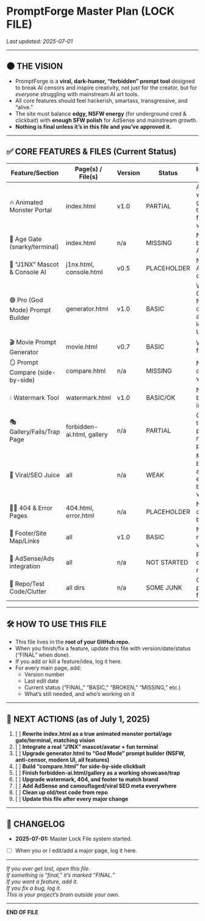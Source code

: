 # PromptForge Master Plan (LOCK FILE)
_Last updated: 2025-07-01_

---

## 🌑 **THE VISION**
- PromptForge is a **viral, dark-humor, “forbidden” prompt tool** designed to break AI censors and inspire creativity, not just for the creator, but for *everyone* struggling with mainstream AI art tools.
- All core features should feel hackerish, smartass, transgressive, and “alive.”
- The site must balance **edgy, NSFW energy** (for underground cred & clickbait) with **enough SFW polish** for AdSense and mainstream growth.
- **Nothing is final unless it’s in this file and you’ve approved it.**

---

## ✅ **CORE FEATURES & FILES (Current Status)**

| Feature/Section                  | Page(s) / File(s)            | Version | Status             | Issues/Missing /Notes     |
|----------------------------------|------------------------------|---------|--------------------|--------------------------|
| 🔥 Animated Monster Portal       | index.html                   | v1.0    | PARTIAL            | Animation weak, no age gate, no terminal; needs full rewrite per vision  |
| 🔞 Age Gate (snarky/terminal)    | index.html                   | n/a     | MISSING            | Not present, to be integrated ASAP        |
| 🧠 “J1NX” Mascot & Console AI    | j1nx.html, console.html      | v0.5    | PLACEHOLDER        | No mascot, no AI, only test console      |
| 🟣 Pro (God Mode) Prompt Builder | generator.html               | v1.0    | BASIC              | Works, but not God Mode (no NSFW, anti-censor, advanced logic, or sexy UI)|
| 🎬 Movie Prompt Generator        | movie.html                   | v0.7    | BASIC              | Works, but feature-light                |
| 🪞 Prompt Compare (side-by-side) | compare.html                 | n/a     | MISSING            | Needed for clickbait “our vs theirs”    |
| 💧 Watermark Tool                | watermark.html               | v1.0    | BASIC/OK           | Not visually branded or integrated       |
| 🎭 Gallery/Fails/Trap Page       | forbidden-ai.html, gallery   | n/a     | PARTIAL            | Gallery and trap page present, but not fully built per vision |
| 🧩 Viral/SEO Juice               | all                          | n/a     | WEAK               | Meta tags basic, not aggressive; no easter eggs, no backdoors, no viral stuffing |
| 🏴‍☠️ 404 & Error Pages           | 404.html, error.html         | n/a     | PLACEHOLDER        | Not “monster” or NSFW, just basic       |
| 🦾 Footer/Site Map/Links         | all                          | v1.0    | BASIC              | Not “smart,” not branded or versioned   |
| 💸 AdSense/Ads integration       | all                          | n/a     | NOT STARTED        | Placeholder only, needs review          |
| 🧹 Repo/Test Code/Clutter        | all dirs                     | n/a     | SOME JUNK          | Clean old/test pages before final push  |

---

## 🛠 **HOW TO USE THIS FILE**
- This file lives in the **root of your GitHub repo.**
- When you finish/fix a feature, update this file with version/date/status (“FINAL” when done).
- If you add or kill a feature/idea, log it here.
- For every main page, add:  
    - Version number
    - Last edit date
    - Current status (“FINAL,” “BASIC,” “BROKEN,” “MISSING,” etc.)
    - What’s still needed, and who’s working on it

---

## 🚦 **NEXT ACTIONS (as of July 1, 2025)**

1. [ ] **Rewrite index.html as a true animated monster portal/age gate/terminal, matching vision**
2. [ ] **Integrate a real “J1NX” mascot/avatar + fun terminal**
3. [ ] **Upgrade generator.html to “God Mode” prompt builder (NSFW, anti-censor, modern UI, all features)**
4. [ ] **Build “compare.html” for side-by-side clickbait**
5. [ ] **Finish forbidden-ai.html/gallery as a working showcase/trap**
6. [ ] **Upgrade watermark, 404, and footer to match brand**
7. [ ] **Add AdSense and camouflaged/viral SEO meta everywhere**
8. [ ] **Clean up old/test code from repo**
9. [ ] **Update this file after every major change**

---

## 🧾 **CHANGELOG**
- **2025-07-01:** Master Lock File system started.  
- [ ] When you or I edit/add a major page, log it here.
---

*If you ever get lost, open this file.  
If something is “final,” it’s marked “FINAL.”  
If you want a feature, add it.  
If you fix a bug, log it.  
This is your project’s brain outside your own.*

---

**END OF FILE**  
